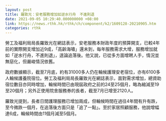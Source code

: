 ```yaml
---
layout: post
title: 羅致光：安老服務增加如逆水行舟　不進則退
date: 2021-09-05 10:29:40.000000000 +08:00
link: https://news.rthk.hk/rthk/ch/component/k2/1609128-20210905.htm
categories: rthk
---
```


勞工及福利局局長羅致光在網誌表示，安老服務本財政年度的預算開支，已較4年前的實際開支增加近9成，「高齡海嘯」還未到，每年服務需求大增，服務增加就如「逆水行舟，不進則退」，遑論追落後。他又說，已從多方面增聘人手，情況並無惡化，但嚴峻情況依舊。

政府數據顯示，截至7月底，約有31000多人仍在輪候護理安老宿位，亦有6100多人輪候護養院宿位。勞工及福利局局長羅致光在網誌表示，面對需求增加，總資助宿位數目亦同時增加，輪候時間已由現屆政府之前的24至25個月，略為縮減至19至20個月；另外正使用院舍服務券的長者，截至7月已增至2120人。

羅致光提到，長者日間護理服務已增加兩成，但輪候時間在過往4年間有升有跌，至今微跌一個月，在追落後方面只是「追了一點」。至於家居照顧服務，他說增幅達6成，輪候時間由11個月減至5個月。
